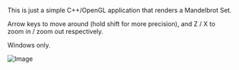 This is just a simple C++/OpenGL application that renders a Mandelbrot Set.

Arrow keys to move around (hold shift for more precision), and Z / X to zoom in / zoom out respectively.

Windows only.

![Image](https://cdn.discordapp.com/attachments/535602578755682305/793615157313536060/unknown.png)
